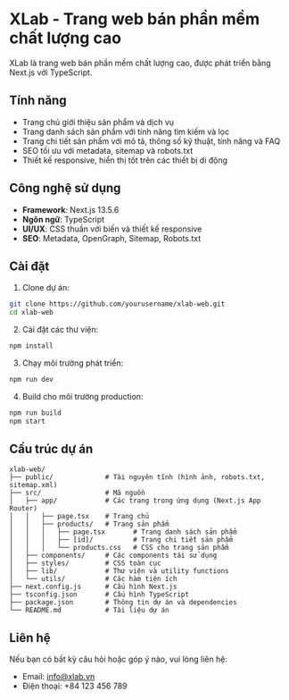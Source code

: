 # XLab - Trang web bán phần mềm chất lượng cao

XLab là trang web bán phần mềm chất lượng cao, được phát triển bằng Next.js với TypeScript.

## Tính năng

- Trang chủ giới thiệu sản phẩm và dịch vụ
- Trang danh sách sản phẩm với tính năng tìm kiếm và lọc
- Trang chi tiết sản phẩm với mô tả, thông số kỹ thuật, tính năng và FAQ
- SEO tối ưu với metadata, sitemap và robots.txt
- Thiết kế responsive, hiển thị tốt trên các thiết bị di động

## Công nghệ sử dụng

- **Framework**: Next.js 13.5.6
- **Ngôn ngữ**: TypeScript
- **UI/UX**: CSS thuần với biến và thiết kế responsive
- **SEO**: Metadata, OpenGraph, Sitemap, Robots.txt

## Cài đặt

1. Clone dự án:
```bash
git clone https://github.com/yourusername/xlab-web.git
cd xlab-web
```

2. Cài đặt các thư viện:
```bash
npm install
```

3. Chạy môi trường phát triển:
```bash
npm run dev
```

4. Build cho môi trường production:
```bash
npm run build
npm start
```

## Cấu trúc dự án

```
xlab-web/
├── public/             # Tài nguyên tĩnh (hình ảnh, robots.txt, sitemap.xml)
├── src/                # Mã nguồn
│   ├── app/            # Các trang trong ứng dụng (Next.js App Router)
│   │   ├── page.tsx    # Trang chủ
│   │   ├── products/   # Trang sản phẩm
│   │   │   ├── page.tsx       # Trang danh sách sản phẩm
│   │   │   ├── [id]/          # Trang chi tiết sản phẩm
│   │   │   └── products.css   # CSS cho trang sản phẩm
│   ├── components/     # Các components tái sử dụng
│   ├── styles/         # CSS toàn cục
│   ├── lib/            # Thư viện và utility functions
│   └── utils/          # Các hàm tiện ích
├── next.config.js      # Cấu hình Next.js
├── tsconfig.json       # Cấu hình TypeScript
├── package.json        # Thông tin dự án và dependencies
└── README.md           # Tài liệu dự án
```

## Liên hệ

Nếu bạn có bất kỳ câu hỏi hoặc góp ý nào, vui lòng liên hệ:

- Email: info@xlab.vn
- Điện thoại: +84 123 456 789 